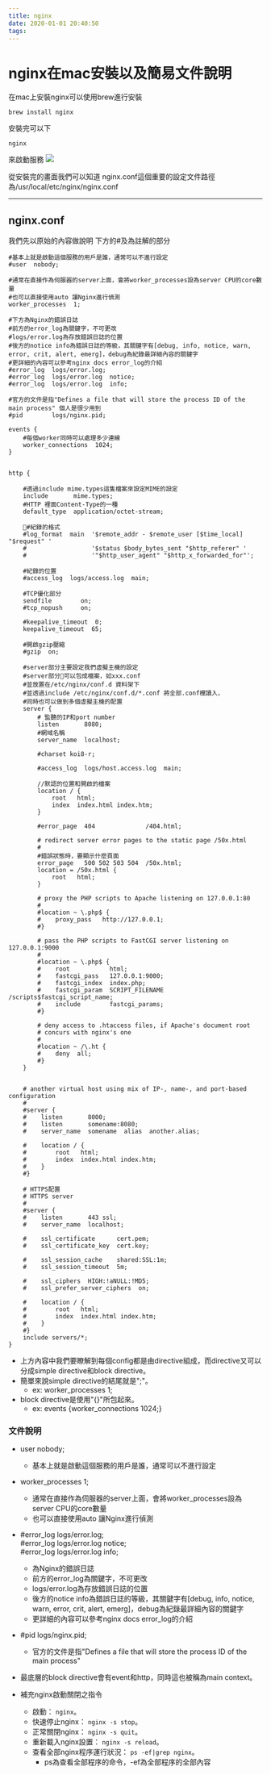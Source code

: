 ```yaml
---
title: nginx
date: 2020-01-01 20:40:50
tags:
---
```


# nginx在mac安裝以及簡易文件說明
在mac上安裝nginx可以使用brew進行安裝
```shell
brew install nginx
```
安裝完可以下
```
nginx
```
來啟動服務
![](1.png)

從安裝完的畫面我們可以知道
nginx.conf這個重要的設定文件路徑為/usr/local/etc/nginx/nginx.conf

---

## nginx.conf
我們先以原始的內容做說明
下方的#及為註解的部分

``` text
#基本上就是啟動這個服務的用戶是誰，通常可以不進行設定
#user  nobody;

#通常在直接作為伺服器的server上面，會將worker_processes設為server CPU的core數量
#也可以直接使用auto 讓Nginx進行偵測
worker_processes  1;

#下方為Nginx的錯誤日誌
#前方的error_log為關鍵字，不可更改
#logs/error.log為存放錯誤日誌的位置
#後方的notice info為錯誤日誌的等級，其關鍵字有[debug, info, notice, warn, error, crit, alert, emerg]，debug為紀錄最詳細內容的關鍵字
#更詳細的內容可以參考nginx docs error_log的介紹
#error_log  logs/error.log;
#error_log  logs/error.log  notice;
#error_log  logs/error.log  info;

#官方的文件是指"Defines a file that will store the process ID of the main process" 個人是很少用到
#pid        logs/nginx.pid;

events {
    #每個worker同時可以處理多少連線
    worker_connections  1024;
}


http {

    #透過include mime.types這隻檔案來設定MIME的設定
    include       mime.types;
    #HTTP 裡面Content-Type的一種
    default_type  application/octet-stream;

    #紀錄的格式
    #log_format  main  '$remote_addr - $remote_user [$time_local] "$request" '
    #                  '$status $body_bytes_sent "$http_referer" '
    #                  '"$http_user_agent" "$http_x_forwarded_for"';

    #紀錄的位置
    #access_log  logs/access.log  main;

    #TCP優化部分
    sendfile        on;
    #tcp_nopush     on;

    #keepalive_timeout  0;
    keepalive_timeout  65;

    #開啟gzip壓縮
    #gzip  on;

    #server部分主要設定我們虛擬主機的設定
    #server部分可以包成檔案，如xxx.conf
    #並放置在/etc/nginx/conf.d 資料架下
    #並透過include /etc/nginx/conf.d/*.conf 將全部.conf欓讀入，
    #同時也可以做到多個虛擬主機的配置
    server {
        # 監聽的IP和port number
        listen       8080;
        #網域名稱
        server_name  localhost;

        #charset koi8-r;

        #access_log  logs/host.access.log  main;

        //默認的位置和開啟的檔案
        location / {
            root   html;
            index  index.html index.htm;
        }

        #error_page  404              /404.html;

        # redirect server error pages to the static page /50x.html
        #
        #錯誤狀態時，要顯示什麼頁面
        error_page   500 502 503 504  /50x.html;
        location = /50x.html {
            root   html;
        }

        # proxy the PHP scripts to Apache listening on 127.0.0.1:80
        #
        #location ~ \.php$ {
        #    proxy_pass   http://127.0.0.1;
        #}

        # pass the PHP scripts to FastCGI server listening on 127.0.0.1:9000
        #
        #location ~ \.php$ {
        #    root           html;
        #    fastcgi_pass   127.0.0.1:9000;
        #    fastcgi_index  index.php;
        #    fastcgi_param  SCRIPT_FILENAME  /scripts$fastcgi_script_name;
        #    include        fastcgi_params;
        #}

        # deny access to .htaccess files, if Apache's document root
        # concurs with nginx's one
        #
        #location ~ /\.ht {
        #    deny  all;
        #}
    }


    # another virtual host using mix of IP-, name-, and port-based configuration
    #
    #server {
    #    listen       8000;
    #    listen       somename:8080;
    #    server_name  somename  alias  another.alias;

    #    location / {
    #        root   html;
    #        index  index.html index.htm;
    #    }
    #}

    # HTTPS配置
    # HTTPS server
    #
    #server {
    #    listen       443 ssl;
    #    server_name  localhost;

    #    ssl_certificate      cert.pem;
    #    ssl_certificate_key  cert.key;

    #    ssl_session_cache    shared:SSL:1m;
    #    ssl_session_timeout  5m;

    #    ssl_ciphers  HIGH:!aNULL:!MD5;
    #    ssl_prefer_server_ciphers  on;

    #    location / {
    #        root   html;
    #        index  index.html index.htm;
    #    }
    #}
    include servers/*;
}

```

* 上方內容中我們要瞭解到每個config都是由directive組成，而directive又可以分成simple directive和block directive。
* 簡單來說simple directive的結尾就是";"。
  * ex: worker_processes  1;
* block directive是使用"{}"所包起來。
  * ex: events {worker_connections  1024;}

### 文件說明
* user  nobody;
  * 基本上就是啟動這個服務的用戶是誰，通常可以不進行設定
* worker_processes  1;
  * 通常在直接作為伺服器的server上面，會將worker_processes設為server CPU的core數量
  * 也可以直接使用auto 讓Nginx進行偵測

* #error_log  logs/error.log;</br>
#error_log  logs/error.log  notice;</br>
#error_log  logs/error.log  info;
  * 為Nginx的錯誤日誌
  * 前方的error_log為關鍵字，不可更改
  * logs/error.log為存放錯誤日誌的位置
  * 後方的notice info為錯誤日誌的等級，其關鍵字有[debug, info, notice, warn, error, crit, alert, emerg]，debug為紀錄最詳細內容的關鍵字
  * 更詳細的內容可以參考nginx docs error_log的介紹

* #pid        logs/nginx.pid;
  * 官方的文件是指"Defines a file that will store the process ID of the main process"

* 最底層的block directive會有event和http，同時這也被稱為main context。

* 補充nginx啟動關閉之指令
  * 啟動： ```nginx```。
  * 快速停止nginx： ```nginx -s stop```。
  * 正常關閉nginx： ```nginx -s quit```。
  * 重新載入nginx設置： ```nginx -s reload```。
  * 查看全部nginx程序運行狀況： ```ps -ef|grep nginx```。
    * ps為查看全部程序的命令，-ef為全部程序的全部內容



